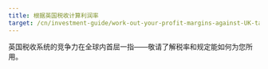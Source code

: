 ```yaml
---
title: 根据英国税收计算利润率
target: /cn/investment-guide/work-out-your-profit-margins-against-UK-tax
---
```


英国税收系统的竞争力在全球内首屈一指——敬请了解税率和规定能如何为您所用。